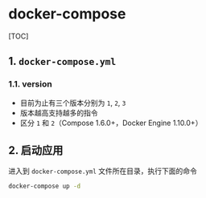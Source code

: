 # docker-compose

[TOC]

## 1. `docker-compose.yml`

### 1.1. version

- 目前为止有三个版本分别为 `1`, `2`, `3`
- 版本越高支持越多的指令
- 区分 `1` 和 `2`（Compose 1.6.0+，Docker Engine 1.10.0+）

## 2. 启动应用

进入到 `docker-compose.yml` 文件所在目录，执行下面的命令

```sh
docker-compose up -d
```

